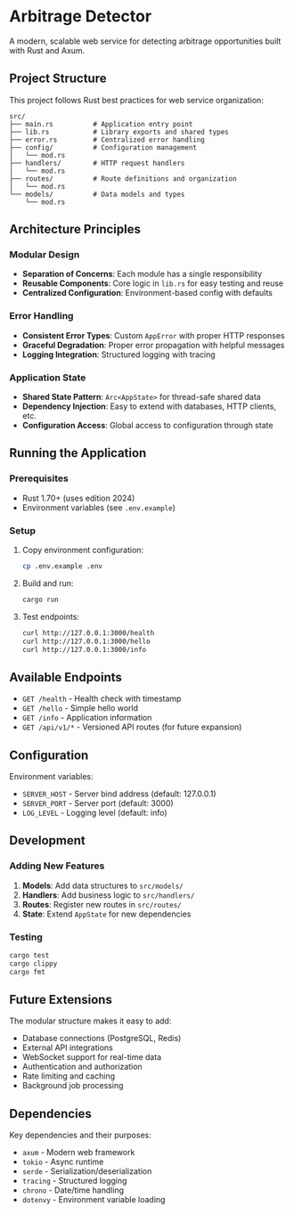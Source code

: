 # Arbitrage Detector

A modern, scalable web service for detecting arbitrage opportunities built with Rust and Axum.

## Project Structure

This project follows Rust best practices for web service organization:

```
src/
├── main.rs          # Application entry point
├── lib.rs           # Library exports and shared types
├── error.rs         # Centralized error handling
├── config/          # Configuration management
│   └── mod.rs
├── handlers/        # HTTP request handlers
│   └── mod.rs
├── routes/          # Route definitions and organization
│   └── mod.rs
└── models/          # Data models and types
    └── mod.rs
```

## Architecture Principles

### Modular Design

- **Separation of Concerns**: Each module has a single responsibility
- **Reusable Components**: Core logic in `lib.rs` for easy testing and reuse
- **Centralized Configuration**: Environment-based config with defaults

### Error Handling

- **Consistent Error Types**: Custom `AppError` with proper HTTP responses
- **Graceful Degradation**: Proper error propagation with helpful messages
- **Logging Integration**: Structured logging with tracing

### Application State

- **Shared State Pattern**: `Arc<AppState>` for thread-safe shared data
- **Dependency Injection**: Easy to extend with databases, HTTP clients, etc.
- **Configuration Access**: Global access to configuration through state

## Running the Application

### Prerequisites

- Rust 1.70+ (uses edition 2024)
- Environment variables (see `.env.example`)

### Setup

1. Copy environment configuration:

   ```bash
   cp .env.example .env
   ```

2. Build and run:

   ```bash
   cargo run
   ```

3. Test endpoints:
   ```bash
   curl http://127.0.0.1:3000/health
   curl http://127.0.0.1:3000/hello
   curl http://127.0.0.1:3000/info
   ```

## Available Endpoints

- `GET /health` - Health check with timestamp
- `GET /hello` - Simple hello world
- `GET /info` - Application information
- `GET /api/v1/*` - Versioned API routes (for future expansion)

## Configuration

Environment variables:

- `SERVER_HOST` - Server bind address (default: 127.0.0.1)
- `SERVER_PORT` - Server port (default: 3000)
- `LOG_LEVEL` - Logging level (default: info)

## Development

### Adding New Features

1. **Models**: Add data structures to `src/models/`
2. **Handlers**: Add business logic to `src/handlers/`
3. **Routes**: Register new routes in `src/routes/`
4. **State**: Extend `AppState` for new dependencies

### Testing

```bash
cargo test
cargo clippy
cargo fmt
```

## Future Extensions

The modular structure makes it easy to add:

- Database connections (PostgreSQL, Redis)
- External API integrations
- WebSocket support for real-time data
- Authentication and authorization
- Rate limiting and caching
- Background job processing

## Dependencies

Key dependencies and their purposes:

- `axum` - Modern web framework
- `tokio` - Async runtime
- `serde` - Serialization/deserialization
- `tracing` - Structured logging
- `chrono` - Date/time handling
- `dotenvy` - Environment variable loading

